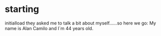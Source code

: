 # starting
initialload
they asked me to talk a bit about myself......so here we go: My name is Alan Camilo and I´m 44 years old.
